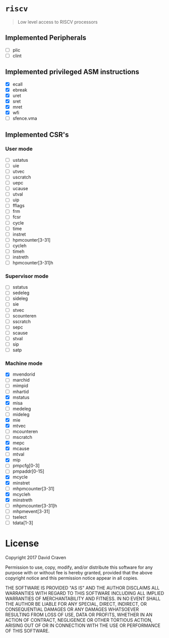 # `riscv`

> Low level access to RISCV processors

## Implemented Peripherals
- [ ] plic
- [ ] clint

## Implemented privileged ASM instructions
- [x] ecall
- [x] ebreak
- [x] uret
- [x] sret
- [x] mret
- [x] wfi
- [ ] sfence.vma

## Implemented CSR's

### User mode
- [ ] ustatus
- [ ] uie
- [ ] utvec
- [ ] uscratch
- [ ] uepc
- [ ] ucause
- [ ] utval
- [ ] uip
- [ ] fflags
- [ ] frm
- [ ] fcsr
- [ ] cycle
- [ ] time
- [ ] instret
- [ ] hpmcounter[3-31]
- [ ] cycleh
- [ ] timeh
- [ ] instreth
- [ ] hpmcounter[3-31]h

### Supervisor mode
- [ ] sstatus
- [ ] sedeleg
- [ ] sideleg
- [ ] sie
- [ ] stvec
- [ ] scounteren
- [ ] sscratch
- [ ] sepc
- [ ] scause
- [ ] stval
- [ ] sip
- [ ] satp

### Machine mode
- [x] mvendorid
- [ ] marchid
- [ ] mimpid
- [ ] mhartid
- [x] mstatus
- [x] misa
- [ ] medeleg
- [ ] mideleg
- [x] mie
- [x] mtvec
- [ ] mcounteren
- [ ] mscratch
- [x] mepc
- [x] mcause
- [ ] mtval
- [x] mip
- [ ] pmpcfg[0-3]
- [ ] pmpaddr[0-15]
- [x] mcycle
- [x] minstret
- [ ] mhpmcounter[3-31]
- [x] mcycleh
- [x] minstreth
- [ ] mhpmcounter[3-31]h
- [ ] mhpmevent[3-31]
- [ ] tselect
- [ ] tdata[1-3]

# License
Copyright 2017 David Craven

Permission to use, copy, modify, and/or distribute this software for any purpose
with or without fee is hereby granted, provided that the above copyright notice
and this permission notice appear in all copies.

THE SOFTWARE IS PROVIDED "AS IS" AND THE AUTHOR DISCLAIMS ALL WARRANTIES WITH
REGARD TO THIS SOFTWARE INCLUDING ALL IMPLIED WARRANTIES OF MERCHANTABILITY AND
FITNESS. IN NO EVENT SHALL THE AUTHOR BE LIABLE FOR ANY SPECIAL, DIRECT,
INDIRECT, OR CONSEQUENTIAL DAMAGES OR ANY DAMAGES WHATSOEVER RESULTING FROM LOSS
OF USE, DATA OR PROFITS, WHETHER IN AN ACTION OF CONTRACT, NEGLIGENCE OR OTHER
TORTIOUS ACTION, ARISING OUT OF OR IN CONNECTION WITH THE USE OR PERFORMANCE OF
THIS SOFTWARE.
